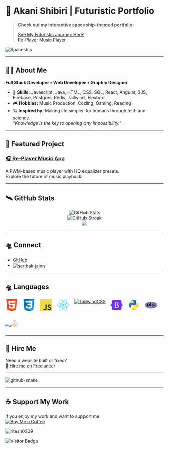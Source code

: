 # 🚀 Akani Shibiri | Futuristic Portfolio

> **Check out my interactive spaceship-themed portfolio:**
>
>  
> [See My Futuristic Journey Here!](https://re-el123.github.io/Re-EL123/)  
> [Re-Player Music Player](https://re-player.vercel.app/)

![Spaceship](https://your-space-ship-gif-url.com/spaceship.gif)

---

## 👨‍🚀 About Me

**Full Stack Developer • Web Developer • Graphic Designer**

- 🔭 **Skills:** Javascript, Java, HTML, CSS, SQL, React, Angular, 3JS, Firebase, Postgres, Redis, Tailwind, Flexbox
- 🎮 **Hobbies:** Music Production, Coding, Gaming, Reading
- 🪐 **Inspired by:** Making life simpler for humans through tech and science.  
  *"Knowledge is the key to opening any impossibility."*

---

## 🌌 Featured Project

### [🎧 Re-Player Music App](https://re-player.vercel.app/)
A PWM-based music player with HQ equalizer presets.  
Explore the future of music playback!

---

## 🛰️ GitHub Stats

<p align="center">
  <img src="https://github-readme-stats.vercel.app/api?username=Re-EL123&show_icons=true&theme=radical" alt="GitHub Stats"/>
  <br/>
  <img src="https://github-readme-streak-stats.herokuapp.com/?user=Re-EL123&theme=radical" alt="GitHub Streak"/>
  <br/>
  <img src="https://github-profile-summary-cards.vercel.app/api/cards/repos-per-language?username=Re-EL123&theme=radical"/>
</p>

---

## 🛸 Connect

- [GitHub](https://github.com/Re-EL123)
- <a href="https://linkedin.com/in/akani-shibiri-2939a119b" target="blank"><img align="center" src="https://raw.githubusercontent.com/rahuldkjain/github-profile-readme-generator/master/src/images/icons/Social/linked-in-alt.svg" alt="sarthak-jainn" height="30" width="40" /></a>

---

## 🛸 Languages

<p align="left" style="display: flex; flex-wrap: wrap; gap: 15px;">
  <a href="https://www.w3.org/html/" target="_blank" style="background: none; border: none; cursor: pointer; ">
    <img src="https://raw.githubusercontent.com/devicons/devicon/master/icons/html5/html5-original.svg" alt="HTML5" height="40" width="40" />
  </a>
  <a href="https://www.w3schools.com/css/" target="_blank" style="background: none; border: none; cursor: pointer;">
    <img src="https://raw.githubusercontent.com/devicons/devicon/master/icons/css3/css3-original.svg" alt="CSS3" height="40" width="40" />
  </a>
  <a href="https://developer.mozilla.org/en-US/docs/Web/JavaScript" target="_blank" style="background: none; border: none; cursor: pointer;">
    <img src="https://raw.githubusercontent.com/devicons/devicon/master/icons/javascript/javascript-original.svg" alt="JavaScript" height="40" width="40" />
  </a>
  <a href="https://reactjs.org/" target="_blank" style="background: none; border: none; cursor: pointer;">
    <img src="https://raw.githubusercontent.com/devicons/devicon/master/icons/react/react-original.svg" alt="React" height="40" width="40" />
  </a>
  <a href="https://tailwindcss.com/" target="_blank" style="background: none; border: none; cursor: pointer;">
    <img src="https://www.vectorlogo.zone/logos/tailwindcss/tailwindcss-icon.svg" alt="TailwindCSS" height="40" width="40" />
  </a>
  <a href="https://getbootstrap.com/" target="_blank" style="background: none; border: none; cursor: pointer;">
    <img src="https://raw.githubusercontent.com/devicons/devicon/master/icons/bootstrap/bootstrap-plain.svg" alt="Bootstrap" height="40" width="40" />
  </a>
  <a href="https://www.python.org/" target="_blank" style="background: none; border: none; cursor: pointer;">
    <img src="https://raw.githubusercontent.com/devicons/devicon/master/icons/python/python-original.svg" alt="Python" height="40" width="40" />
  </a>
  <a href="https://www.php.net/" target="_blank" style="background: none; border: none; cursor: pointer;">
    <img src="https://raw.githubusercontent.com/devicons/devicon/master/icons/php/php-original.svg" alt="PHP" height="40" width="40" />
  </a>
  <a href="https://www.mysql.com/" target="_blank" style="background: none; border: none; cursor: pointer;">
    <img src="https://raw.githubusercontent.com/devicons/devicon/master/icons/mysql/mysql-original-wordmark.svg" alt="MySQL" height="40" width="40" />
  </a>
</p>

---

## 💼 Hire Me

Need a website built or fixed?  
📌 [Hire me on Freelancer](https://www.freelancer.com/u/akanishibiri)

---

<picture>
  <source media="(prefers-color-scheme: dark)" srcset="https://raw.githubusercontent.com/ritesh-0309/ritesh-0309/output/github-snake-dark.svg" />
  <source media="(prefers-color-scheme: light)" srcset="https://raw.githubusercontent.com/ritesh-0309/ritesh-0309/output/github-snake.svg" />
  <img alt="github-snake" src="https://raw.githubusercontent.com/ritesh-0309/ritesh-0309/output/github-snake.svg" />
</picture>

---

## ☕ Support My Work

If you enjoy my work and want to support me:  
[![Buy Me a Coffee](https://img.shields.io/badge/-Buy%20me%20a%20coffee-FFDD00?style=for-the-badge&logo=buymeacoffee&logoColor=black)](https://buymeacoffee.com/akanishibiri)

<p align="left"> 
  <img src="https://komarev.com/ghpvc/?username=ritesh-0309&label=Profile%20views&color=0e75b6&style=flat" alt="ritesh0309" /> 
</p>

![Visitor Badge](https://visitor-badge.laobi.icu/badge?page_id=ritesh-0309.ritesh-0309)
